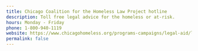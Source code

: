 ```yaml
---
title: Chicago Coalition for the Homeless Law Project hotline
description: Toll free legal advice for the homeless or at-risk.
hours: Monday - Friday
phone: 1-800-940-1119
website: https://www.chicagohomeless.org/programs-campaigns/legal-aid/law-project/
permalink: false
---
```

